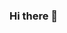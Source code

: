 ### Hi there 👋

<!--
**HamzaNasser/HamzaNasser** is a ✨ _special_ ✨ repository because its `README.md` (this file) appears on your GitHub profile.

Here are some ideas to get you started:

- 🌱 I’m currently learning how to build a software, hack it and secure it.
- 🤔 I’m seeking a work term for winter 2023
- 📫 How to reach me: shbat17@gmail.com
- 😄 Pronouns: He/Him
- ⚡ Fun fact: Nothing in IT is 100% secure.
